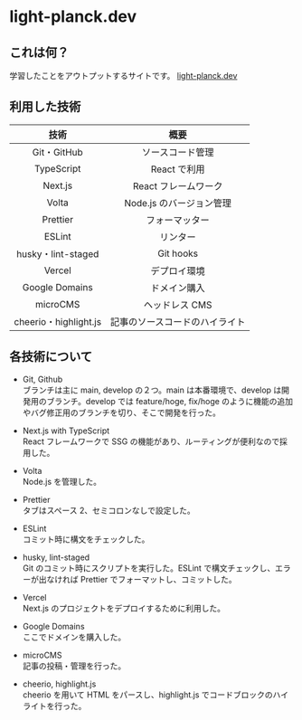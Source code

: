 # light-planck.dev

## これは何？

学習したことをアウトプットするサイトです。
[light-planck.dev](https://www.light-planck.dev/)

## 利用した技術

|         技術          |              概要              |
| :-------------------: | :----------------------------: |
|      Git・GitHub      |        ソースコード管理        |
|      TypeScript       |          React で利用          |
|        Next.js        |      React フレームワーク      |
|         Volta         |    Node.js のバージョン管理    |
|       Prettier        |         フォーマッター         |
|        ESLint         |            リンター            |
|  husky・lint-staged   |           Git hooks            |
|        Vercel         |          デプロイ環境          |
|    Google Domains     |          ドメイン購入          |
|       microCMS        |         ヘッドレス CMS         |
| cheerio・highlight.js | 記事のソースコードのハイライト |

## 各技術について

- Git, Github  
  ブランチは主に main, develop の２つ。main は本番環境で、develop は開発用のブランチ。develop では feature/hoge, fix/hoge のように機能の追加やバグ修正用のブランチを切り、そこで開発を行った。

- Next.js with TypeScript  
  React フレームワークで SSG の機能があり、ルーティングが便利なので採用した。

- Volta  
  Node.js を管理した。

- Prettier  
  タブはスペース 2、セミコロンなしで設定した。

- ESLint  
  コミット時に構文をチェックした。

- husky, lint-staged  
  Git のコミット時にスクリプトを実行した。ESLint で構文チェックし、エラーが出なければ Prettier でフォーマットし、コミットした。

- Vercel  
  Next.js のプロジェクトをデプロイするために利用した。

- Google Domains  
  ここでドメインを購入した。

- microCMS  
  記事の投稿・管理を行った。

- cheerio, highlight.js  
  cheerio を用いて HTML をパースし、highlight.js でコードブロックのハイライトを行った。
